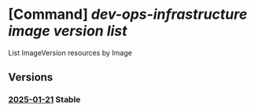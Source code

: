 # [Command] _dev-ops-infrastructure image version list_

List ImageVersion resources by Image

## Versions

### [2025-01-21](/Resources/mgmt-plane/L3N1YnNjcmlwdGlvbnMve30vcmVzb3VyY2Vncm91cHMve30vcHJvdmlkZXJzL21pY3Jvc29mdC5kZXZvcHNpbmZyYXN0cnVjdHVyZS9pbWFnZXMve30vdmVyc2lvbnM=/2025-01-21.xml) **Stable**

<!-- mgmt-plane /subscriptions/{}/resourcegroups/{}/providers/microsoft.devopsinfrastructure/images/{}/versions 2025-01-21 -->
